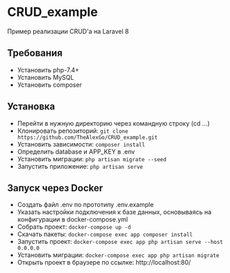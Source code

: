 # CRUD_example
Пример реализации CRUD'а на Laravel 8

## Требования
- Установить php-7.4+
- Установить MySQL
- Установить composer

## Установка
- Перейти в нужную директорию через командную строку (cd ...)
- Клонировать репозиторий: `git clone https://github.com/TheAlexGo/CRUD_example.git`
- Установить зависимости: `composer install`
- Определить database и APP_KEY в .env
- Установить миграции: `php artisan migrate --seed`
- Запустить приложение: `php artisan serve`

## Запуск через Docker
- Создать файл .env по прототипу .env.example
- Указать настройки подключения к базе данных, основываясь на конфигурации в docker-compose.yml
- Собрать проект: `docker-compose up -d`
- Скачать пакеты: `docker-compose exec app composer install`
- Запустить проект: `docker-compose exec app php artisan serve --host 0.0.0.0`
- Установить миграции: `docker-compose exec app php artisan migrate`
- Открыть проект в браузере по ссылке: http://localhost:80/
